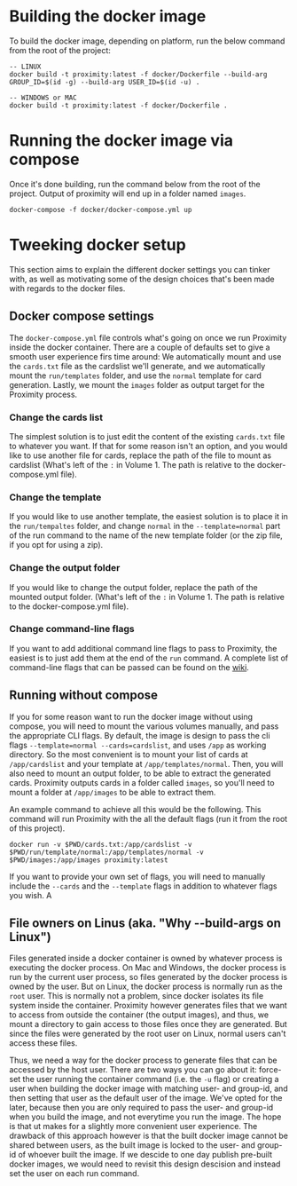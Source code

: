 # Building the docker image
To build the docker image, depending on platform, run the below command from the root of the project:
```
-- LINUX
docker build -t proximity:latest -f docker/Dockerfile --build-arg GROUP_ID=$(id -g) --build-arg USER_ID=$(id -u) .

-- WINDOWS or MAC
docker build -t proximity:latest -f docker/Dockerfile .
```

# Running the docker image via compose
Once it's done building, run the command below from the root of the project. Output of proximity will 
end up in a folder named `images`.
```
docker-compose -f docker/docker-compose.yml up
```

# Tweeking docker setup
This section aims to explain the different docker settings you can tinker with, as well as motivating some of
the design choices that's been made with regards to the docker files.

## Docker compose settings
The `docker-compose.yml` file controls what's going on once we run Proximity inside the docker container. 
There are a couple of defaults set to give a smooth user experience firs time around: We 
automatically mount and use the `cards.txt` file as the cardslist we'll generate, and we automatically 
mount the `run/templates` folder, and use the `normal` template for card generation. Lastly, we mount
the `images` folder as output target for the Proximity process.

### Change the cards list
The simplest solution is to just edit the content of the existing `cards.txt` file to whatever you want.
If that for some reason isn't an option, and you would like to use another file for cards, replace the path
of the file to mount as cardslist (What's left of the `:` in Volume 1. The path is relative to the 
docker-compose.yml file). 

### Change the template
If you would like to use another template, the easiest solution is to place it in the `run/tempaltes`
folder, and change `normal` in the `--template=normal` part of the run command to the name of the 
new template folder (or the zip file, if you opt for using a zip).

### Change the output folder
If you would like to change the output folder, replace the path of the mounted output folder.
(What's left of the `:` in Volume 1. The path is relative to the docker-compose.yml file). 

### Change command-line flags
If you want to add additional command line flags to pass to Proximity, the easiest is to just add them
at the end of the `run` command. A complete list of command-line flags that can be passed can be found
on the [wiki](https://github.com/Haven-King/Proximity/wiki).

## Running without compose
If you for some reason want to run the docker image without using compose, you will need to mount the 
various volumes manually, and pass the appropriate CLI flags. By default, the image is design to pass
the cli flags `--template=normal --cards=cardslist`, and uses `/app` as working directory. So the most
convenient is to mount your list of cards at `/app/cardslist` and your template at `/app/templates/normal`.
Then, you will also need to mount an output folder, to be able to extract the generated cards. Proximity
outputs cards in a folder called `images`, so you'll need to mount a folder at `/app/images` to be able
to extract them.

An example command to achieve all this would be the following. This command will run Proximity with the
all the default flags (run it from the root of this project).
```
docker run -v $PWD/cards.txt:/app/cardslist -v $PWD/run/template/normal:/app/templates/normal -v $PWD/images:/app/images proximity:latest
```

If you want to provide your own set of flags, you will need to manually include the `--cards` and the 
`--template` flags in addition to whatever flags you wish. A

## File owners on Linus (aka. "Why --build-args on Linux")
Files generated inside a docker container is owned by whatever process is executing the docker process. On
Mac and Windows, the docker process is run by the current user process, so files generated by the docker
process is owned by the user. But on Linux, the docker process is normally run as the `root` user. This 
is normally not a problem, since docker isolates its file system inside the container. Proximity however
generates files that we want to access from outside the container (the output images), and thus, we mount
a directory to gain access to those files once they are generated. But since the files were generated by
the root user on Linux, normal users can't access these files.

Thus, we need a way for the docker process to generate files that can be accessed by the host user. There 
are two ways you can go about it: force-set the user running the container command (i.e. the `-u` flag) or 
creating a user when building the docker image with matching user- and group-id, and then setting that user
as the default user of the image. We've opted for the later, because then you are only required to pass the
user- and group-id when you build the image, and not everytime you run the image. The hope is that ut makes
for a slightly more convenient user experience. The drawback of this approach however is that the built
docker image cannot be shared between users, as the built image is locked to the user- and group-id of
whoever built the image. If we descide to one day publish pre-built docker images, we would need to  revisit
this design descision and instead set the user on each run command.
